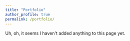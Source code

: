 ```yaml
---
title: "Portfolio"
author_profile: true
permalink: /portfolio/
---
```


Uh, oh, it seems I haven't added anything to this page yet.